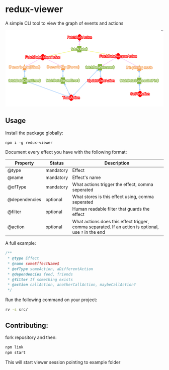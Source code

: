# redux-viewer
A simple CLI tool to view the graph of events and actions

![example](example/example.png)

## Usage
Install the package globally:
```
npm i -g redux-viewer
```

Document every effect you have with the following format:

| Property      | Status    | Description                                                                                           |
|---------------|-----------|-------------------------------------------------------------------------------------------------------|
| @type         | mandatory | Effect                                                                                                |
| @name         | mandatory | Effect's name                                                                                         |
| @ofType       | mandatory | What actions trigger the effect, comma seperated                                                      |
| @dependencies | optional  | What stores is this effect using, comma seperated                                                     |
| @filter       | optional  | Human readable filter that guards the effect                                                          |
| @action       | optional  | What actions does this effect trigger, comma separated. If an action is optional, use `?` in the end  |

A full example:
```ts
/**
 * @type Effect
 * @name someEffectName$
 * @ofType someAction, aDifferentAction
 * @dependencies feed, friends
 * @filter If something exists
 * @action callAction, anotherCallAction, maybeCallAction?
 */
```

Run the following command on your project:
```bash
rv -s src/
```

## Contributing:
fork repository and then:

```bash
npm link
npm start
```
This will start viewer session pointing to example folder